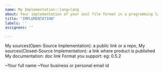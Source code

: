 ```yaml
---
name: My Implementation::lang=lang
about: Your implementation of your soul file format in a programming language or framework.
title: "IMPLEMENTATION"
labels: ''
assignees: ''

---
```


My sources(Open-Source Implementation): a public link or a repo,
My sources(Closed-Source Implementation): a link where product is published
My documentation: doc link
Format you support: eg: 0.5.2

~Your full name
~Your business or personal email id
